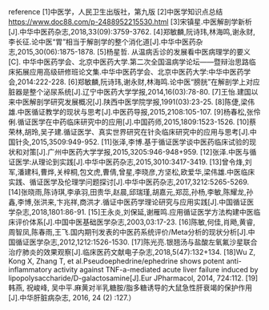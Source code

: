 reference
[1]中医学，人民卫生出版社，第九版
[2]中医学知识点总结 https://www.doc88.com/p-2488952215530.html
[3]宋镇星.中医解剖学新析[J].中华中医药杂志,2018,33(09):3759-3762.
[4]郑敏麟,阮诗玮,林海鸣,谢永财,李长征.论中医“胃”相当于解剖学的整个消化道[J].中华中医药杂志,2015,30(06):1875-1878.
[5]杨星哲. 从温病舌诊的发展看中医病理学的要义[C]. 中华中医药学会、北京中医药大学.第二次全国温病学论坛——暨辩治思路临床拓展应用高级研修班论文集.中华中医药学会、北京中医药大学:中华中医药学会,2014:222-228.
[6]郑敏麟,阮诗玮,谢永财,林海鸣.论中医“膀胱”在解剖学上对应脏器是整个泌尿系统[J].辽宁中医药大学学报,2014,16(03):78-80.
[7]王怡.建国以来中医解剖学研究发展概况[J].陕西中医学院学报,1991(03):23-25.
[8]陈倢,梁伟雄.中医循证教学的现状与思考[J].中医药导报,2015,2108:105-107.
[9]杨春松,张伶俐.循证医学在中药临床研究中的应用[J].中国药师,2015,1809:1523-1526.
[10]蔡荣林,胡玲,吴子建.循证医学、真实世界研究在针灸临床研究中的应用与思考[J].中国针灸,2015,3509:949-952.
[11]张泽,李博.基于循证医学谈中医药临床试验的现状和对策[J].广州中医药大学学报,2015,3205:946-948+959.
[12]张泽.中医与循证医学:从理论到实践[J].中华中医药杂志,2015,3010:3417-3419.
[13]曾令烽,刘军,潘建科,曹烨,关梓桐,包文虎,曹倩,曾星,李晓彦,方坚松,欧爱华,梁伟雄.中医临床实践、循证医学及伦理学问题探讨[J].中华中医药杂志,2017,3212:5265-5269.
[14]张晓雨,陈诗琪,李承羽,田贵华,赵晨,邱瑞瑾,胡嘉元,郑蕊,孙杨,李敏,陈耀龙,孙鑫,李博,张洪来,卞兆祥,商洪才.循证中医药学理论研究与应用实践[J].中国循证医学杂志,2018,1801:86-91.
[15]王永炎,刘保延,谢雁鸣.应用循证医学方法构建中医临床评价体系[J].中国中医基础医学杂志,2003,03:17-23.
[16]陈敏,何佳,肖飏,黄睿,周智凤,陈春雨,王飞.国内期刊发表的中医药系统评价/Meta分析的现状分析[J].中国循证医学杂志,2012,1212:1526-1530.
[17]陈光亮.银翘汤与盐酸左氧氟沙星联合治疗肺炎的效果观察[J].临床医药文献电子杂志,2018,5(47):132+134.
[18]Wu Z, Kong X, Zhang T, et al.Pseudoephedrine/ephedrine shows potent anti-inflammatory activity against TNF-a-mediated acute liver failure induced by lipopolysaccharide/D-galactosamine[J].Eur JPharmacol, 2014, 724:112.
[19]韩燕, 祝峻峰, 吴中平.麻黄对半乳糖胺/脂多糖诱导的大鼠急性肝衰竭的保护作用[J].中华肝脏病杂志, 2016, 24 (2) :127.）
